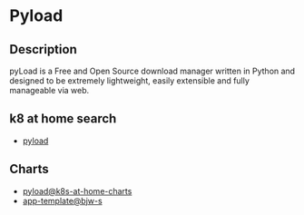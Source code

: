 # Pyload

## Description

pyLoad is a Free and Open Source download manager written in Python and designed to be extremely lightweight, easily extensible and fully manageable via web.

## k8 at home search

- [pyload](https://nanne.dev/k8s-at-home-search/#/pyload)

## Charts

- [pyload@k8s-at-home-charts](https://k8s-at-home.com/charts/)
- [app-template@bjw-s](https://bjw-s.github.io/helm-charts/)
